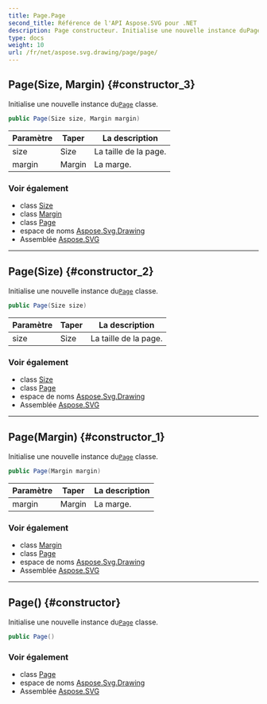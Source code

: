 ```yaml
---
title: Page.Page
second_title: Référence de l'API Aspose.SVG pour .NET
description: Page constructeur. Initialise une nouvelle instance duPage classe.
type: docs
weight: 10
url: /fr/net/aspose.svg.drawing/page/page/
---
```

## Page(Size, Margin) {#constructor_3}

Initialise une nouvelle instance du[`Page`](../) classe.

```csharp
public Page(Size size, Margin margin)
```

| Paramètre | Taper | La description |
| --- | --- | --- |
| size | Size | La taille de la page. |
| margin | Margin | La marge. |

### Voir également

* class [Size](../../size/)
* class [Margin](../../margin/)
* class [Page](../)
* espace de noms [Aspose.Svg.Drawing](../../page/)
* Assemblée [Aspose.SVG](../../../)

---

## Page(Size) {#constructor_2}

Initialise une nouvelle instance du[`Page`](../) classe.

```csharp
public Page(Size size)
```

| Paramètre | Taper | La description |
| --- | --- | --- |
| size | Size | La taille de la page. |

### Voir également

* class [Size](../../size/)
* class [Page](../)
* espace de noms [Aspose.Svg.Drawing](../../page/)
* Assemblée [Aspose.SVG](../../../)

---

## Page(Margin) {#constructor_1}

Initialise une nouvelle instance du[`Page`](../) classe.

```csharp
public Page(Margin margin)
```

| Paramètre | Taper | La description |
| --- | --- | --- |
| margin | Margin | La marge. |

### Voir également

* class [Margin](../../margin/)
* class [Page](../)
* espace de noms [Aspose.Svg.Drawing](../../page/)
* Assemblée [Aspose.SVG](../../../)

---

## Page() {#constructor}

Initialise une nouvelle instance du[`Page`](../) classe.

```csharp
public Page()
```

### Voir également

* class [Page](../)
* espace de noms [Aspose.Svg.Drawing](../../page/)
* Assemblée [Aspose.SVG](../../../)



